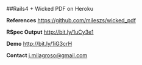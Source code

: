 ##Rails4 + Wicked PDF on Heroku

**References**
https://github.com/mileszs/wicked_pdf

**RSpec Output**
http://bit.ly/1uCy3e1

**Demo**
http://bit.ly/1iG3crH

**Contact**
j.milagroso@gmail.com